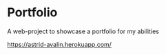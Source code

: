 # Portfolio
 A web-project to showcase a portfolio for my abilities
 
 https://astrid-avalin.herokuapp.com/
